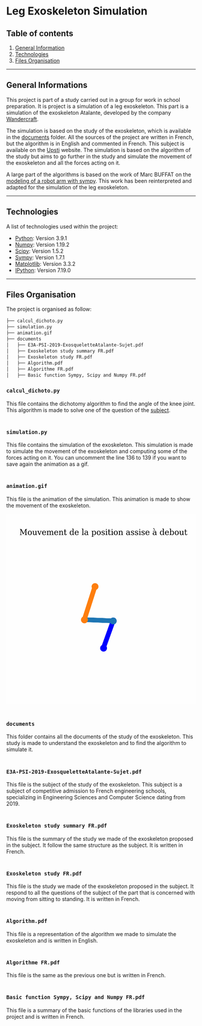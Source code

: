 # Leg Exoskeleton Simulation

## Table of contents
1. [General Information](#general-info)
2. [Technologies](#technologies)
3. [Files Organisation](#organisation)

***
<a name="general-info"></a>
## General Informations

This project is part of a study carried out in a group for work in school preparation. It is project is a simulation of a leg exoskeleton. This part is a simulation of the exoskeleton Atalante, developed by the company [Wandercraft](https://www.wandercraft.eu/articles/wandercraft-equipe-henri-mondor-dun-exosquelette-atalante-grace-au-collectif-protegetonsoignant#:~:text=Pionnier%20de%20la%20robotique%20dynamique,les%20stades%20de%20la%20r%C3%A9%C3%A9ducation.).

The simulation is based on the study of the exoskeleton, which is available in the [documents](/documents/E3A-PSI-2019-ExosqueletteAtalante-Sujet.pdf) folder. All the sources of the project are written in French, but the algorithm is in English and commented in French. This subject is available on the [Upsti](https://www.upsti.fr/espace-etudiants/annales-de-concours/topics/e3a-psi-2019-exosquelette-atalante) website. The simulation is based on the algorithm of the study but aims to go further in the study and simulate the movement of the exoskeleton and all the forces acting on it.

A large part of the algorithms is based on the work of Marc BUFFAT on the [modeling of a robot arm with sympy](https://perso.univ-lyon1.fr/marc.buffat/2019/Robotique_Bras2D/index.html#Etude-statique-du-bras-de-robot). This work has been reinterpreted and adapted for the simulation of the leg exoskeleton.

***
<a name="technologies"></a>
## Technologies

A list of technologies used within the project:
* [Python](https://www.python.org/): Version 3.9.1
* [Numpy](https://numpy.org/): Version 1.19.2
* [Scipy](https://www.scipy.org/): Version 1.5.2
* [Sympy](https://www.sympy.org/en/index.html): Version 1.7.1
* [Matplotlib](https://matplotlib.org/): Version 3.3.2
* [IPython](https://ipython.org/): Version 7.19.0

***
<a name="organisation"></a>
## Files Organisation

The project is organised as follow:
```
├── calcul_dichoto.py
├── simulation.py
├── animation.gif
├── documents
│   ├── E3A-PSI-2019-ExosqueletteAtalante-Sujet.pdf
│   ├── Exoskeleton study summary FR.pdf
│   ├── Exoskeleton study FR.pdf
│   ├── Algorithm.pdf
│   ├── Algorithme FR.pdf
│   ├── Basic function Sympy, Scipy and Numpy FR.pdf
```

### ```calcul_dichoto.py```
This file contains the dichotomy algorithm to find the angle of the knee joint. This algorithm is made to solve one of the question of the [subject](/documents/E3A-PSI-2019-ExosqueletteAtalante-Sujet.pdf).
#

### ```simulation.py```
This file contains the simulation of the exoskeleton. This simulation is made to simulate the movement of the exoskeleton and computing some of the forces acting on it. You can uncomment the line 136 to 139 if you want to save again the animation as a gif.
#

### ```animation.gif```
This file is the animation of the simulation. This animation is made to show the movement of the exoskeleton.

![](animation.gif)
#

### ```documents```
This folder contains all the documents of the study of the exoskeleton. This study is made to understand the exoskeleton and to find the algorithm to simulate it.
#

### ```E3A-PSI-2019-ExosqueletteAtalante-Sujet.pdf```
This file is the subject of the study of the exoskeleton. This subject is a subject of competitive admission to French engineering schools, specializing in Engineering Sciences and Computer Science dating from 2019.
#

### ```Exoskeleton study summary FR.pdf```
This file is the summary of the study we made of the exoskeleton proposed in the subject. It follow the same structure as the subject. It is written in French.
#

### ```Exoskeleton study FR.pdf```
This file is the study we made of the exoskeleton proposed in the subject. It respond to all the questions of the subject of the part that is concerned with moving from sitting to standing. It is written in French.
#

### ```Algorithm.pdf```
This file is a representation of the algorithm we made to simulate the exoskeleton and is written in English.
#

### ```Algorithme FR.pdf```
This file is the same as the previous one but is written in French.
#

### ```Basic function Sympy, Scipy and Numpy FR.pdf```
This file is a summary of the basic functions of the libraries used in the project and is written in French.
